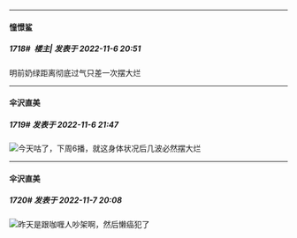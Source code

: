 

*****

####  憧憬鲨  
##### 1718#         楼主| 发表于 2022-11-6 20:51

明前奶绿距离彻底过气只差一次摆大烂



*****

####  伞沢直美  
##### 1719#       发表于 2022-11-6 21:47

<img src="https://static.saraba1st.com/image/smiley/face2017/067.png" referrerpolicy="no-referrer">今天咕了，下周6播，就这身体状况后几波必然摆大烂



*****

####  伞沢直美  
##### 1720#       发表于 2022-11-7 20:08

<img src="https://static.saraba1st.com/image/smiley/face2017/067.png" referrerpolicy="no-referrer">昨天是跟咖喱人吵架啊，然后懒癌犯了

